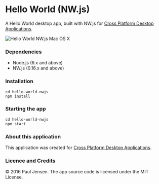 # Hello World (NW.js)

A Hello World desktop app, built with NW.js for [Cross Platform Desktop Applications](https://manning.com/books/cross-platform-desktop-applications).

![Hello World NW.js Mac OS X](https://raw.githubusercontent.com/paulbjensen/cross-platform-desktop-applications/master/app-screenshots/chapter-01/hello-world-nwjs-mac-os-x.png)

### Dependencies

- Node.js (6.x and above)
- NW.js (0.16.x and above)

### Installation

```
cd hello-world-nwjs
npm install
```

### Starting the app

```
cd hello-world-nwjs
npm start
```

### About this application

This application was created for [Cross Platform Desktop Applications](https://manning.com/books/cross-platform-desktop-applications).

### Licence and Credits

&copy; 2016 Paul Jensen. The app source code is licensed under the MIT License.
